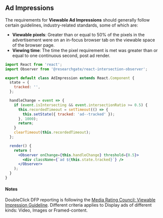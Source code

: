 ## Ad Impressions

The requirements for **Viewable Ad Impressions** should generally follow certain guidelines, industry-related standards, some of which are:

* __Viewable pixels__: Greater than or equal to 50% of the pixels in the
advertisement were on an in-focus browser tab on the viewable space of
the browser page.
* __Viewing time__: The time the pixel requirement is met was greater
than or equal to one continuous second, post ad render.

```jsx
import React from 'react';
import Observer from '@researchgate/react-intersection-observer';

export default class AdImpression extends React.Component {
  state = {
    tracked: '',
  };

  handleChange = event => {
    if (event.isIntersecting && event.intersectionRatio >= 0.5) {
      this.recordedTimeout = setTimeout(() => {
        this.setState({ tracked: 'ad--tracked' });
      }, 1000);
      return;
    }
    clearTimeout(this.recordedTimeout);
  };

  render() {
    return (
      <Observer onChange={this.handleChange} threshold={0.5}>
        <div className={`ad ${this.state.tracked}`} />
      </Observer>
    );
  }
}
```
#### Notes

DoubleClick DFP reporting is following the [Media Rating Council: Viewable Impression Guideline](http://www.mediaratingcouncil.org/063014%20Viewable%20Ad%20Impression%20Guideline_Final.pdf). Different criteria applies to Display ads of different kinds: Video, Images or Framed-content.